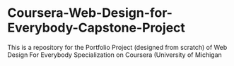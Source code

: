 # Coursera-Web-Design-for-Everybody-Capstone-Project
This is a repository for the Portfolio Project (designed from scratch) of Web Design For Everybody Specialization on Coursera (University of Michigan
